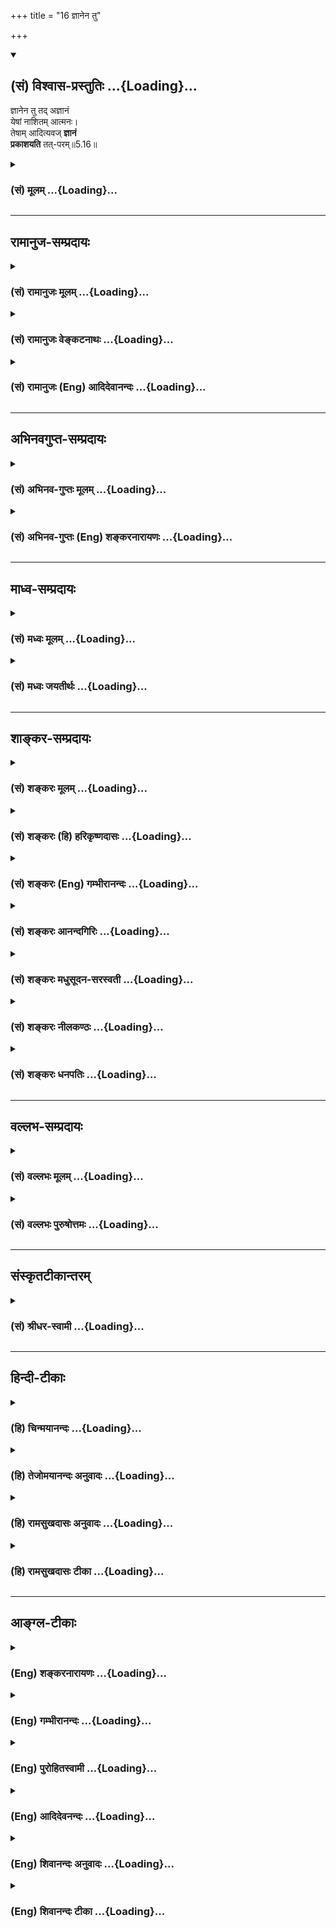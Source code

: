 +++
title = "16 ज्ञानेन तु"

+++
<div class="js_include" newlevelforh1="2" title="(सं) विश्वास-प्रस्तुतिः" unfilled url="/mahAbhAratam/vyAsaH/shlokashaH/06-bhIShma-parva/03-bhagavad-gItA-parva/saMskRtam/vishvAsa-prastutiH/05_karma-saMnyAsa-yogaH/16_jnAnena_tu.md">
<details open><summary><h2>(सं) विश्वास-प्रस्तुतिः ...{Loading}...</h2></summary>

ज्ञानेन तु तद् अज्ञानं  
येषां नाशितम् आत्मनः।  
तेषाम् आदित्यवज् **ज्ञानं**  
**प्रकाशयति** तत्-परम्॥5.16॥
</details>
</div>
<div class="js_include collapsed" newlevelforh1="3" title="(सं) मूलम्" unfilled url="/mahAbhAratam/vyAsaH/shlokashaH/06-bhIShma-parva/03-bhagavad-gItA-parva/saMskRtam/mUlam/05_karma-saMnyAsa-yogaH/16_jnAnena_tu.md">
<details><summary><h3>(सं) मूलम् ...{Loading}...</h3></summary>

ज्ञानेन तु तदज्ञानं येषां नाशितमात्मनः।  
तेषामादित्यवज्ज्ञानं प्रकाशयति तत्परम्।।5.16।।
</details>
</div>


_________________
## रामानुज-सम्प्रदायः
<div class="js_include collapsed" newlevelforh1="3" title="(सं) रामानुजः मूलम्" unfilled url="/mahAbhAratam/vyAsaH/shlokashaH/06-bhIShma-parva/03-bhagavad-gItA-parva/saMskRtam/rAmAnujaH/mUlam/05_karma-saMnyAsa-yogaH/16_jnAnena_tu.md">
<details><summary><h3>(सं) रामानुजः मूलम् ...{Loading}...</h3></summary>

।।5.16।। एवं वर्तमानेषु सर्वात्मसु **येषाम्** आत्मनाम् उक्तलक्षणेन
आत्मयाथात्म्योपदेशजनितेन आत्मविषयेण अहरहः अभ्यासाधेयातिशयेन
निरतिशयपवित्रेण **ज्ञानेन तद**ज्ञानावरणम्
अनादिकालप्रवृत्तानन्तकर्मसंशयरूपाज्ञानं **नाशितं तेषां तत्** स्वाभाविकं
**परं ज्ञानं** अपरिमितम् असंकुचितम् **आदित्यवत्** सर्वम् यथावस्थितं
**प्रकाशयति।** तेषाम् इति विनष्टाज्ञानानां बहुत्वाभिधानाद्
आत्मस्वरूपबहुत्वम् न त्वेवाहं जातु नासं न त्वं नेमे (गीता 2।12) इति
उपक्रमावगतम् अत्र स्पष्टतरम् उक्तम्। न च इदं बहुत्वम् उपाधिकृतं
विनष्टाज्ञानानाम् उपाधिगन्धाभावात्। तेषाम् आदित्यवज्ज्ञानम् इति
व्यतिरेकनिर्देशात् ज्ञानस्य स्वरूपानुबन्धित्वम् उक्तम् आदित्यदृष्टान्तेन
च ज्ञातृज्ञानयोः प्रभाप्रभावतोः इव अवस्थानं च। तत एव संसारदशायां
ज्ञानस्य कर्मणा संकोचः मोक्षदशायां विकासः च उपपन्नः।

</details>
</div>
<div class="js_include collapsed" newlevelforh1="3" title="(सं) रामानुजः वेङ्कटनाथः" unfilled url="/mahAbhAratam/vyAsaH/shlokashaH/06-bhIShma-parva/03-bhagavad-gItA-parva/saMskRtam/rAmAnujaH/venkaTanAthaH/05_karma-saMnyAsa-yogaH/16_jnAnena_tu.md">
<details><summary><h3>(सं) रामानुजः वेङ्कटनाथः ...{Loading}...</h3></summary>

  
  
।।5.16।। एवं तृतीयाध्यायोक्ताकर्तृत्वानुसन्धानस्य प्रकारविशेषाः
प्रतिपादिताः अथ चतुर्थाध्यायोक्तस्य ज्ञानविशेषस्य विशोधनं क्रियत
इत्यभिप्रायेणाह सर्वमिति। स्वकाले अकर्तृत्वानुसन्धानप्रकारकथनादनन्तरं
ज्ञानस्वरूपकथनावसर इत्यर्थः। यद्वातद्विद्धि प्रणिपातेन
इत्यत्रउपदेक्ष्यन्ति 4।34 इति स्वेनैव निर्दिष्टे विपाककाल इत्यर्थः। एवं
वर्तमानेषु मुह्यत्स्वपीत्यर्थः। यद्वा कर्मयोगनिष्ठेष्वित्यर्थः। अज्ञानेन
ज्ञानमावृतं चेत् कथं ज्ञानेन तस्य नाश इति शङ्कां व्यवच्छिन्दता तुशब्देन
द्योतितं ज्ञानस्य विशेषं
दर्शयितुंउक्तलक्षणेनेत्यादिनिरतिशयपवित्रेणेत्यन्तमुक्तम्। आत्मनो
ज्ञानेनेत्यन्वयः। आत्मविषयेणेति आत्मनः इति षष्ठ्या
सम्बन्धसामान्यमात्रपरत्वं कर्तृविषयत्वं चात्रानुपयुक्तमिति भावः।
तच्छब्दपरामृष्टप्रकारमाह ज्ञानावरणमिति।
अज्ञानस्वरूपस्यातिगहनत्वसूचनार्थम् निरतिशयपवित्रस्य ज्ञानभास्वतो
निश्शेषाज्ञानतिमिरकुक्षिम्भरित्वप्रदर्शनार्थं चअनादिकालेत्याद्युक्तम्।
उत्तरार्धगततच्छब्दार्थःस्वाभाविकमिति। सामानाधिकरण्यस्वारस्यात्परमिति
ज्ञानविशेषणम्। तदर्थमाहअपरिमितमसङ्कुचितमिति। ज्ञानस्य परत्वं
ह्यनवच्छिन्नविषयत्वम् तत्र च हेतुः सङ्कोचाभाव इत्यभिप्रायः। सर्वमिति
प्रकाशयतेरर्थसिद्धकर्मोक्तिः। अज्ञाननिवृत्तौ च ज्ञानस्य सर्वगोचरत्वं
श्रौतमिति भावः। आदित्यवत् इति दृष्टान्तसामर्थ्यसिद्धमाहयथावस्थितमिति।
एतेन परमित्यत्र पदमिति विशेष्याध्याहारः। परमार्थतत्त्वमिति विवक्षा च
परोक्ता निरस्ता। भेदव्यपदेशबलादद्वैतमतस्योपक्रमविरोधः प्रागुक्तः
मध्येऽपि स एव तात्त्विको भेदः स्पष्टमुपदिश्यत इति तस्य तात्पर्यविषयत्वं
दर्शयति तेषामिति। विनष्टाज्ञानानामिति नहीदं बहुत्वं
भ्रान्तिसिद्धमुपाधिसिद्धं वा वक्तुं शक्यमिति
भावः। सत्यमिथ्योपाधिकृतभेदवादिनोर्भास्करशङ्करयोर्मतमनूद्य परिहरति
नचेदमिति। मिथ्याभूतस्याज्ञानाख्योपादानस्य विनाशे
तदुपात्तमिथ्याभूतान्तःकरणाद्युपाधेरपि निवृत्तेरितिशङ्करं प्रति
हेत्वर्थः। इतरं प्रत्यज्ञानशब्दवाच्यस्य कर्मादेर्विनाशे
तन्निमित्तशरीरान्तःकरणाद्युपाधिनिवृत्तिरित्यर्थः। शङ्करमतदूषणप्रसङ्गे
तदुक्तं ज्ञानमात्रात्मवादं दूषयितुं शुद्धदशायां ज्ञातृत्वमत्र सिद्धमिति
दर्शयतितेषामिति। सम्बन्धविषतया षष्ठी
व्यतिरेकगर्भेतिव्यतिरेकनिर्देशादित्युक्तम्। विनष्टोपाधीनामात्मनां
धर्मतया निर्देशात् ज्ञानस्य स्वरूपानुबन्धित्वसिद्धेरागन्तुकचैतन्यवादोऽपि
निरस्तः। आदित्यशब्दोऽत्रादित्यप्रभापरः प्रभाद्वारेणैवादित्यस्य
प्रकाशकत्वात् धर्मभूतज्ञाने च सैव दृष्टान्तो भवितुमर्हतियथा न क्रियते
ज्योत्स्ना मलप्रक्षालनान्मणेः। दोषप्रहाणान्न ज्ञानमात्मनः क्रियते तथा
वि.ध.10।4।5 इत्यादिसाम्याच्च तदेतदभिप्रेत्य तत्फलितमाह
आदित्यदृष्टान्तेनेति। ततः प्रस्तुतस्य किं इत्यत्राह तत एवेति। यथा
प्रभाया आवारकसन्निधौ सङ्कोचस्तन्निवृत्तौ पुनर्विकासश्च दृश्यते तथा
ज्ञानस्यापीति भावः। यद्वा तेषामादित्यवदवस्थितानां प्रभातुल्यं
ज्ञानमित्यर्थः। प्रभायाः प्रदीपादित्याद्यपृथक्सिद्धतेजोद्रव्यविशेषत्वं
ज्ञानस्यात्मधर्मत्वेऽपि द्रव्यत्वं सङ्कोचविकासयोगित्वादीनि च
शारीरकभाष्ये प्रपञ्चितानि। एवं प्रभातुल्यद्रव्यत्वोपपादनेन
प्रकृतमावृतत्वादिकं युज्यत इत्याह तत एवेति।

</details>
</div>
<div class="js_include collapsed" newlevelforh1="3" title="(सं) रामानुजः (Eng) आदिदेवानन्दः" unfilled url="/mahAbhAratam/vyAsaH/shlokashaH/06-bhIShma-parva/03-bhagavad-gItA-parva/saMskRtam/rAmAnujaH/english/AdidevAnandaH/05_karma-saMnyAsa-yogaH/16_jnAnena_tu.md">
<details><summary><h3>(सं) रामानुजः (Eng) आदिदेवानन्दः ...{Loading}...</h3></summary>

5.16 While all these selves are thus deluded, in the case of enlightened souls, their delusive ignorance - which envelops knowledge and which is of the form of accumulated, beginningless and endless Karma - is destroyed by knowledge. As already described this knowledge is produced by the teachings of the scriptures about the real nature of the self,
which are enriched by daily practice. The purity of this knowledge is unexcelled. And in the case of those selves who regain the knowledge that is natural to Them, it is found that it is unlimited and uncontracted and illumining everything like the sun. Plurality of the selves in Their essence is expressly mentioned in the case of those whose ignorance is overcome, in the expression 'for those' in the text.
What was stated at the commencement, 'There never was a time when I did not exist' (2.12) is expressed here with greater clarity. Moreover, this plurality is not due to limiting adjuncts imposed on a single universal self. For, as stated here, there cannot be any trace of such adjuncts for those whose ignorance is destroyed, and still They are described as a plurality. Hence knowledge is taught as an attribute inseparable from the essential nature of the self, because a difference between the self and its knowledge is made out in the statement, 'Knowledge, in their case illuminates like the sun'. By the illustration of the sun, the relation of the knower to his knowledge is brought out to be similar to the luminous object and its luminosity. Therefore, it is appropriate to
understand that knowledge contracts by Karma in the stage of Samsara and
expands in the stage of Moksa (release). \[In this system the Atman has
two forms of Jnana or Knowledge - Dharmi-Jnana (self-awareness) and
Dharma-bhuta-Jnana (awareness of objects other than itself). It is the
latter that is contracted by ignorance and expands by knowledge. See
Intrdocution.\]

</details>
</div>


_________________
## अभिनवगुप्त-सम्प्रदायः
<div class="js_include collapsed" newlevelforh1="3" title="(सं) अभिनव-गुप्तः मूलम्" unfilled url="/mahAbhAratam/vyAsaH/shlokashaH/06-bhIShma-parva/03-bhagavad-gItA-parva/saMskRtam/abhinava-guptaH/mUlam/05_karma-saMnyAsa-yogaH/16_jnAnena_tu.md">
<details><summary><h3>(सं) अभिनव-गुप्तः मूलम् ...{Loading}...</h3></summary>

।।5.16।। अत एव ज्ञानेन त्विति। ज्ञानेन तु अज्ञाने नाशिते ज्ञानस्य
स्वपरप्रकाशकत्वं +++(K स्वप्रकाशकत्वं)+++ स्वतःसिद्धम् यथा आदित्यस्य तमसि
नष्टे विनिवर्तितायां ( निवर्तितायां) हि शङ्कायाम् अमृतं अमृतकार्य
स्वयमेव करोति।

</details>
</div>
<div class="js_include collapsed" newlevelforh1="3" title="(सं) अभिनव-गुप्तः (Eng) शङ्करनारायणः" unfilled url="/mahAbhAratam/vyAsaH/shlokashaH/06-bhIShma-parva/03-bhagavad-gItA-parva/saMskRtam/abhinava-guptaH/english/shankaranArAyaNaH/05_karma-saMnyAsa-yogaH/16_jnAnena_tu.md">
<details><summary><h3>(सं) अभिनव-गुप्तः (Eng) शङ्करनारायणः ...{Loading}...</h3></summary>

5.16 Jnanena etc. When however the Illusion is destroyed by knowledge,
then the natural capacity of knowledge, in illuminating itself and other
things starts to work automatically just as the sun does when the
darkness is lost. Indeed when the doubt \[of poison\] is completely
rooted out, the nectar does the work of the nectar just automatically.
But this is possible for those who have their intellect and mind gone to
This \[Self\] and have abandoned \[all\] other activities. To make this
idea clear \[the Lord\] says -

</details>
</div>


_________________
## माध्व-सम्प्रदायः
<div class="js_include collapsed" newlevelforh1="3" title="(सं) मध्वः मूलम्" unfilled url="/mahAbhAratam/vyAsaH/shlokashaH/06-bhIShma-parva/03-bhagavad-gItA-parva/saMskRtam/madhvaH/mUlam/05_karma-saMnyAsa-yogaH/16_jnAnena_tu.md">
<details><summary><h3>(सं) मध्वः मूलम् ...{Loading}...</h3></summary>

।।5.16।। ज्ञानमेवाज्ञाननाशकमित्याह ज्ञानेनेति। प्रथमज्ञानं परोक्षम्।

</details>
</div>
<div class="js_include collapsed" newlevelforh1="3" title="(सं) मध्वः जयतीर्थः" unfilled url="/mahAbhAratam/vyAsaH/shlokashaH/06-bhIShma-parva/03-bhagavad-gItA-parva/saMskRtam/madhvaH/jayatIrthaH/05_karma-saMnyAsa-yogaH/16_jnAnena_tu.md">
<details><summary><h3>(सं) मध्वः जयतीर्थः ...{Loading}...</h3></summary>

।।5.16।। ननु ज्ञानस्याज्ञाननाशकत्वमर्थप्रकाशकत्वं च प्रसिद्धमेव
तत्किमर्थमुच्यते इत्यत आह **ज्ञानमेवे**ति। अज्ञानेनावृतं ज्ञानं 5।15
इत्युक्तम्। एवं तर्हि तस्याविनाश एव स्यात्। तथा च न
कदाचिद्ब्रह्मप्रकाशः। विनाशकान्तराङ्गीकारे च ज्ञानार्थयोः
सन्न्यासयोगयोर्वैयर्थ्यमित्याशङ्क्यज्ञानमेवाज्ञाननाशकम् अतो नोक्तदोषः।
किन्तु स्वरूपज्ञानमविद्ययाऽऽवृतम् वृत्तिज्ञानं त्वविद्यां शिथिलयति।
ब्रह्म प्रकाशयतीत्येतदनेनाहेत्यर्थः। अत्र केचित् यथैक एवादित्योऽन्धकारं
नाशयति भूमण्डलं च प्रकाशयति तथैकमेव ज्ञानमज्ञानं निवर्तयति परं च
प्रकाशयति इति व्याचक्षतेतदसदिति भावेनाह **प्रथमे**ति। तृतीयान्तपदोक्तम्
द्वितीयमपरोक्षमिति शेषः। अन्यथा द्विर्ज्ञानग्रहणं व्यर्थं स्यादिति भावः।

</details>
</div>


_________________
## शाङ्कर-सम्प्रदायः
<div class="js_include collapsed" newlevelforh1="3" title="(सं) शङ्करः मूलम्" unfilled url="/mahAbhAratam/vyAsaH/shlokashaH/06-bhIShma-parva/03-bhagavad-gItA-parva/saMskRtam/shankaraH/mUlam/05_karma-saMnyAsa-yogaH/16_jnAnena_tu.md">
<details><summary><h3>(सं) शङ्करः मूलम् ...{Loading}...</h3></summary>

।।5.16।। **ज्ञानेन तु** येन अज्ञानेन आवृताः मुह्यन्ति जन्तवः **तत्
अज्ञानं येषां** जन्तूनां विवेकज्ञानेन आत्मविषयेण **नाशितम् आत्मनः** भवति
**तेषां** जन्तूनाम् **आदित्यवत्** यथा आदित्यः समस्तं रूपजातम् अवभासयति
तद्वत् **ज्ञानं** ज्ञेयं वस्तु सर्वं **प्रकाशयति तत्** **परं**
परमार्थतत्त्वम्।।  
  
यत् परं ज्ञानं प्रकाशितम्

</details>
</div>
<div class="js_include collapsed" newlevelforh1="3" title="(सं) शङ्करः (हि) हरिकृष्णदासः" unfilled url="/mahAbhAratam/vyAsaH/shlokashaH/06-bhIShma-parva/03-bhagavad-gItA-parva/saMskRtam/shankaraH/hindI/harikRShNadAsaH/05_karma-saMnyAsa-yogaH/16_jnAnena_tu.md">
<details><summary><h3>(सं) शङ्करः (हि) हरिकृष्णदासः ...{Loading}...</h3></summary>

।।5.16।। जिन जीवोंके अन्तःकरणका वह अज्ञान जिस अज्ञानसे आच्छादित हुए जीव
मोहित होते हैं आत्मविषयक विवेकज्ञानद्वारा नष्ट हो जाता है उनका वह ज्ञान
सूर्यकी भाँति उस परम परमार्थतत्त्वको प्रकाशित कर देता है। अर्थात् जैसे
सूर्य समस्त रूपमात्रको प्रकाशित कर देता है वैसे ही उनका ज्ञान समस्त
ज्ञेय वस्तुको प्रकाशित कर देता है।

</details>
</div>
<div class="js_include collapsed" newlevelforh1="3" title="(सं) शङ्करः (Eng) गम्भीरानन्दः" unfilled url="/mahAbhAratam/vyAsaH/shlokashaH/06-bhIShma-parva/03-bhagavad-gItA-parva/saMskRtam/shankaraH/english/gambhIrAnandaH/05_karma-saMnyAsa-yogaH/16_jnAnena_tu.md">
<details><summary><h3>(सं) शङ्करः (Eng) गम्भीरानन्दः ...{Loading}...</h3></summary>

5.16 Tu, but; yesam, in the case of those creatures; of whom tat
ajnanam, that ignorance; atmanah, of theirs-being covered by which
ignorance creatures get deluded-; nasitam, becomes destroyed; jnanena,
by knowledge, by discriminating knowledge concerning the Self; tesam,
their; jnanam, knowledge; adityavat, like the sun; prakasayati, reveals,
in the same way as the sun reveals all forms whatever; tat-param, that
supreme Reality, the Reality which is the highest Goal, the totality of
whatever is to be known.

</details>
</div>
<div class="js_include collapsed" newlevelforh1="3" title="(सं) शङ्करः आनन्दगिरिः" unfilled url="/mahAbhAratam/vyAsaH/shlokashaH/06-bhIShma-parva/03-bhagavad-gItA-parva/saMskRtam/shankaraH/AnandagiriH/05_karma-saMnyAsa-yogaH/16_jnAnena_tu.md">
<details><summary><h3>(सं) शङ्करः आनन्दगिरिः ...{Loading}...</h3></summary>

।।5.16।। तर्हि सर्वेषामनाद्यज्ञानावृतज्ञानत्वाद्व्यामोहाभावाच्च कुतः
संसारनिवृत्तिरिति तत्राह **ज्ञानेनेति।** सर्वमिति पूर्णत्वमुच्यते
ज्ञेयस्यैव वस्तुनस्तत्परमिति विशेषणम्। तद्व्याचष्टे
**परमार्थतत्त्वमिति।**

</details>
</div>
<div class="js_include collapsed" newlevelforh1="3" title="(सं) शङ्करः मधुसूदन-सरस्वती" unfilled url="/mahAbhAratam/vyAsaH/shlokashaH/06-bhIShma-parva/03-bhagavad-gItA-parva/saMskRtam/shankaraH/madhusUdana-sarasvatI/05_karma-saMnyAsa-yogaH/16_jnAnena_tu.md">
<details><summary><h3>(सं) शङ्करः मधुसूदन-सरस्वती ...{Loading}...</h3></summary>

।।5.16।। तर्हि सर्वेषामनाद्यज्ञानावृत्वात्कथं संसारनिवृत्तिः स्यादत आह
तदावरणविक्षेपशक्तिमदनाद्यनिर्वाच्यमनृतमनर्थव्रातमूलमज्ञानमात्माश्रयविषयमविद्यामायादिशब्दवाच्यमात्मनो
ज्ञानेन गुरूपदिष्टवेदान्तमहावाक्यजन्येन
श्रवणमनननिदिध्यासनपरिपाकनिर्मलान्तःकरणवृत्तिरूपेण
निर्विकल्पकसाक्षात्कारेण
शोधिततत्त्वंपदार्थाभेदरूपशुद्धसच्चिदानन्दाखण्डैकरसवस्तुमात्रविषयेण
नाशितं बाधितं कालत्रयेऽप्यसदेवासत्तया ज्ञातमधिष्ठानचैतन्यमात्रतां
प्रापितं शुक्ताविव रजतं शुक्तिज्ञानेन येषां श्रवणमननादिसाधनसंपन्नानां
भगवदनुगृहीतानां मुमुक्षूणां तेषां तज्ज्ञानं कर्तृ आदित्यवत् यथादित्यः
स्वोदयमात्रेणैव तमो निरवशेषं निवर्तयति नतु कंचित्सहायमपेक्षते तथा
ब्रह्मज्ञानमपि शुद्धसत्त्वपरिणामत्वाद्व्यापकप्रकाशरूपं
स्वोत्पत्तिमात्रेणैव सहकार्यन्तरनिरपेक्षतया सकार्यमज्ञानं निवर्तयत्परं
सत्यज्ञानानन्तानन्दरूपमेकमेवाद्वितीयं परमात्मतत्त्वं प्रकाशयति
प्रतिच्छायाग्रहणमात्रेणैव कर्मतान्तरेणाभिव्यनक्ति। अत्राज्ञानेनावृतं
ज्ञानेन नाशितमित्यज्ञानस्यावरणत्वज्ञाननाश्यत्वाभ्यां ज्ञानाभावरूपत्वं
व्यावर्तितम्। नह्यभावः किंचिदावृणोति न वा ज्ञानाभावो ज्ञानेन नाश्यते
स्वभावनाशरूपत्वात्तस्य। तस्मादहमज्ञो मामन्यं च न
जानामीत्यादिसाक्षिप्रत्यक्षसिद्धं भावरूपमेवाज्ञानमिति भगवतो मतम्।
विस्तरस्त्वद्वैतसिद्धौ द्रष्टव्यः। येषामिति बहुवचनेनानियमो दर्शितः। तथाच
श्रुतिःतद्यो यो देवानां प्रत्यबुध्यत स एव तदभवत्तथर्षीणां तथा मनुष्याणां
तदिदमप्येतर्हि य एवं वेदाहं ब्रह्मास्मीति स इदं सर्वं भवति
इत्यादिर्यद्विषयं यदाश्रयमज्ञानं
तद्विषयतदाश्रयप्रमाणज्ञानात्तन्निवृत्तिरिति न्यायप्राप्तनियमं दर्शयति।
तत्राज्ञानगतमावरणं द्विविधम्। एकं सतोऽप्यसत्त्वापादकं अन्यत्तु
भासतोऽप्यभानापादकम्। तत्राद्यं
परोक्षापरोक्षसाधारणप्रमाणज्ञानमात्रान्निवर्तते। अनुमितेऽपि वह्न्यादौ
पर्वते वह्निर्नास्तीत्यादिभ्रमादर्शनात्। तथासत्यं ज्ञानमनन्तं
ब्रह्मास्ति इति वाक्यात्परोक्षनिश्चयेऽपि ब्रह्म नास्तीति भ्रमो निवर्तत
एव। अस्त्येव ब्रह्म किंतु मम न भातीत्येवं भ्रमजनकं द्वितीयमभानावरणं
साक्षात्कारादेव निवर्तते। स च साक्षात्कारो वेदान्तवाक्येनैव जन्यते
निर्विकल्पक इत्याद्यद्वैतसिद्धावनुसंधेयम्।

</details>
</div>
<div class="js_include collapsed" newlevelforh1="3" title="(सं) शङ्करः नीलकण्ठः" unfilled url="/mahAbhAratam/vyAsaH/shlokashaH/06-bhIShma-parva/03-bhagavad-gItA-parva/saMskRtam/shankaraH/nIlakaNThaH/05_karma-saMnyAsa-yogaH/16_jnAnena_tu.md">
<details><summary><h3>(सं) शङ्करः नीलकण्ठः ...{Loading}...</h3></summary>

।।5.16।। तदात्मन आवरकमज्ञानं येषां ज्ञानेन ब्रह्मास्मीति प्रमाणजेन नाशितं
तेषां तज्ज्ञानं कर्तु आदित्यवदादित्यो यथा कृत्स्नं दृश्यं प्रकाशयति
तद्वत्परं परमार्थवस्तु प्रकाशयति। अज्ञानजानर्थनिवृत्त्यर्थं
ज्ञानमेष्टव्यमिति भावः।

</details>
</div>
<div class="js_include collapsed" newlevelforh1="3" title="(सं) शङ्करः धनपतिः" unfilled url="/mahAbhAratam/vyAsaH/shlokashaH/06-bhIShma-parva/03-bhagavad-gItA-parva/saMskRtam/shankaraH/dhanapatiH/05_karma-saMnyAsa-yogaH/16_jnAnena_tu.md">
<details><summary><h3>(सं) शङ्करः धनपतिः ...{Loading}...</h3></summary>

।।5.16।। तर्हि सर्वेषामनादिभावरुपाज्ञानावृतज्ञानत्वाद्य्वामोहस्य
निवृत्त्यभावात्संसारनिवृत्तिः कथं स्यादिति तत्राह **ज्ञानेनेति।**
ज्ञानेन तु गुरुपदिष्टेन शास्त्रीयेण विवेकज्ञानेन स्वपरमार्थस्वरुपविषयेण
तदज्ञानं कर्तृत्वादिविनिर्मुक्तं ब्रह्माहमस्मीति
परमात्माभेदास्तित्वज्ञानावरकं येषां मुमुक्षूणां नाशितं तेषामादित्यवत्
यथादित्योऽस्तित्वेन भान्तमपि घटादिवस्तु तद्गतसमस्तरुपा भानापादकं तमो
निवर्त्य प्रकाशयति तथा गुरुपदिष्टं ज्ञानं भावनाप्रकर्षेण
भानावरणमज्ञानमपि निवर्त्य तत् श्रुतिस्मृतीतिहासपुराणादौ प्रसिद्धं परं
परमार्थतत्त्वं प्रकाशयति सच्चिदानन्दानन्तात्मकं ब्रह्माहमस्मीति
साक्षाद्य्वक्तीकरोतीत्यर्थः।

</details>
</div>


_________________
## वल्लभ-सम्प्रदायः
<div class="js_include collapsed" newlevelforh1="3" title="(सं) वल्लभः मूलम्" unfilled url="/mahAbhAratam/vyAsaH/shlokashaH/06-bhIShma-parva/03-bhagavad-gItA-parva/saMskRtam/vallabhaH/mUlam/05_karma-saMnyAsa-yogaH/16_jnAnena_tu.md">
<details><summary><h3>(सं) वल्लभः मूलम् ...{Loading}...</h3></summary>

।।5.16।। भगवत्प्रदत्तात्मविद्यावन्तस्तु न मुह्यन्तीत्याह ज्ञानेनेति।
येषां दयनीयानां साधनवतां वा आत्मज्ञानं यदक्षरात्मत्वज्ञानेन नाशितं तेषां
तज्ज्ञानं कर्तृ आदित्यवत्परम् ब्रह्मविदाप्नोति परं तै.उ.2।1 इत्यत्र
श्रुतं प्रकाशयति स्वयमेवेति भगवत्प्रदत्तत्वाद्भगवद्रूपं तदिति
स्वतन्त्रकर्तृत्वं तस्योक्तम्। अन्यथा करणत्वे कर्तृत्वोक्तिर्व्याहता
स्यात्।

</details>
</div>
<div class="js_include collapsed" newlevelforh1="3" title="(सं) वल्लभः पुरुषोत्तमः" unfilled url="/mahAbhAratam/vyAsaH/shlokashaH/06-bhIShma-parva/03-bhagavad-gItA-parva/saMskRtam/vallabhaH/puruShottamaH/05_karma-saMnyAsa-yogaH/16_jnAnena_tu.md">
<details><summary><h3>(सं) वल्लभः पुरुषोत्तमः ...{Loading}...</h3></summary>

  
  
।।5.16।। येषां भगवता ज्ञानेनाज्ञानं नाशितं ते न मुह्यन्तीत्याह
ज्ञानेनेति। तु पुनः। आत्मज्ञानेन भगवत्सम्बन्धिज्ञानेन
ज्ञानात्मकभगवद्रूपेण येषां दुर्लभानां कृपापात्राणां तत्पूर्वोक्तमज्ञानं
नाशितं तेषां तद्भगवदात्मकं ज्ञानं परं ब्रह्म प्रकाशयति प्रकटयतीत्यर्थः।
आदित्यवत् यथा सूर्यस्तमो दूरीकृत्य स्वात्मसहितं सर्वं वस्तुमात्रं
प्रकाशयति तथा।  
  

</details>
</div>


_________________
## संस्कृतटीकान्तरम्
<div class="js_include collapsed" newlevelforh1="3" title="(सं) श्रीधर-स्वामी" unfilled url="/mahAbhAratam/vyAsaH/shlokashaH/06-bhIShma-parva/03-bhagavad-gItA-parva/saMskRtam/shrIdhara-svAmI/05_karma-saMnyAsa-yogaH/16_jnAnena_tu.md">
<details><summary><h3>(सं) श्रीधर-स्वामी ...{Loading}...</h3></summary>

।।5.16।। ज्ञानिनस्तु न मुह्यन्तीत्याह **ज्ञानेनेति।** आत्मनो भगवतो
ज्ञानेन येषां तद्वैषम्योपलम्भकज्ञानं नाशितं तज्ज्ञानं तेषामज्ञानं
नाशयित्वा तत्परं परिपूर्णमीश्वरस्वरूपं प्रकाशयति। यथा आदित्यस्तमो निरस्य
समस्तं वस्तुजातं प्रकाशयति तद्वत्।

</details>
</div>


_________________
## हिन्दी-टीकाः
<div class="js_include collapsed" newlevelforh1="3" title="(हि) चिन्मयानन्दः" unfilled url="/mahAbhAratam/vyAsaH/shlokashaH/06-bhIShma-parva/03-bhagavad-gItA-parva/hindI/chinmayAnandaH/05_karma-saMnyAsa-yogaH/16_jnAnena_tu.md">
<details><summary><h3>(हि) चिन्मयानन्दः ...{Loading}...</h3></summary>

।।5.16।। शोक और मोह से ग्रस्त जीवों के लिए शुद्ध आत्मस्वरूप अविद्या से
आवृत रहता है अर्थात् उन्हें आत्मा का उसके शुद्ध स्वरूप में अनुभव नहीं
होता। ज्ञानी पुरुष के लिए अज्ञानावरण पूर्णतया निवृत्त हो जाता है। कितने
ही दीर्घ काल से किसी स्थान पर स्थित अंधकार प्रकाश के आने पर तत्काल ही
दूर हो जाता है न कि धीरेधीरे किसी विशेष क्रम से। इसी प्रकार से आत्मज्ञान
का उदय होते ही अनादि अविद्या उसी क्षण निवृत्त हो जाती है। अविद्या से
उत्पन्न होता है अहंकार जिसका अस्तित्व शरीर मन और बुद्धि के साथ हुए
तादात्म्य के कारण बना रहता है। अज्ञान के नष्ट हो जाने पर अहंकार भी नष्ट
हो जाता है। द्वैतवादियों को वेदान्त के इस सिद्धांत को समझने में कठिनाई
होती है। वस्तुओं को जानने के लिए हमारे पास उपलब्ध साधन हैं इन्द्रियां मन
और बुद्धि। अहंकार इनके माध्यम से देखता अनुभव करता और विचार करता है।
द्वैतवादी यह समझने में असमर्थ हैं कि अहंकार इन्द्रियां मन और बुद्धि के
अभाव में आत्मज्ञान कैसे सम्भव है। एक बुद्धिमान् विचारक में यह शंका आना
स्वाभाविक है। इसका अनुमान लगाकर श्रीकृष्ण यह बताते है कि अहंकार नष्ट
होने पर आत्मज्ञान स्वत हो जाता है। विचाररत बुद्धि को यह बात सरलता से नहीं
समझायी जा सकती। इसलिए दूसरी पंक्ति में प्रभु एक दृष्टान्त देते हैं
आदित्यवत्। हम सबका सामान्य अनुभव है कि प्रावृट् ऋतु में कई दिनों तक
सूर्य नहीं दिखाई देता और हम जल्दी में कह देते हैं कि सूर्य बादलों से ढक
गया है। इस वाक्य के अर्थ पर विचार करने से यह स्पष्ट हो जाता है कि सूर्य
बादल के छोटे से टुकड़े से ढक नहीं सकता। इस विश्व के मध्य में जहाँ सूर्य
अकेला अपने सम्पूर्ण वैभव के साथ विद्यमान है वहाँ से बादल बहुत दूर है।
पृथ्वी तल पर खड़ा छोटा सा मनुष्य अपनी बिन्दु मात्र आँखों से देखता है कि
बादल की एक टुकड़ी ने दैदीप्यमान आदित्य को ढक लिया है। यदि हम अपनी छोटी
सी उँगली अपने नेत्र के सामने निकट ही लगा लें तो विशाल पर्वत भी ढक सकता
है। इसी प्रकार जीव जब आत्मा पर दृष्टि डालता है तो उस अनन्त आत्मा को
अविद्या से आवृत पाता है। यह अविद्या सत् स्वरूप आत्मा में नहीं है जैसे
बादल सूर्य में कदापि नहीं है। अनन्त सत् की तुलना में सीमित अविद्या बहुत
ही तुच्छ है। किन्तु आत्मस्वरूप की विस्मृति हमारे हृदय में उत्पन्न होकर
अहंकार में यह मिथ्या धारणा उत्पन्न करती है कि आध्यात्मिक सत् अविद्या से
प्रच्छन्न है। इस अज्ञान के नष्ट होने पर आत्मतत्त्व प्रकट हो जाता है जैसे
मेघपट हटते ही सूर्य प्रकट हो जाता है। सूर्य को देखने के लिए किसी अन्य
प्रकाश की आवश्यकता नहीं है आत्मानुभव के लिए भी किसी अन्य अनुभव की
अपेक्षा नहीं है वह चित् स्वरूप है। चित् की चेतना के लिए किसी दूसरे
चैतन्य की अपेक्षा नहीं है। ज्ञान का अन्तर्निहित तत्त्व चेतना ही है। अत
अहंकार आत्मा को पाकर आत्मा ही हो जाता है। स्वप्न से जागने पर
स्वप्नद्रष्टा अपनी स्वप्नावस्था से मुक्त होकर जाग्रत् पुरुष बन जाता है।
वह जाग्रत् पुरुष को कभी भिन्न विषय के रूप में न देखता है और न अनुभव करता
है बल्कि वह स्वयं ही जाग्रत् पुरुष बन जाता है। ठीक इसी प्रकार अहंकार भी
अज्ञान से ऊपर उठकर स्वयं आत्मस्वरूप के साथ एकरूप हो जाता है। अहंकार और
आत्मा का सम्बन्ध तथा आत्मानुभूति की प्रक्रिया का बड़ा ही सुन्दर वर्णन
सूर्य के दृष्टान्त द्वारा किया गया है जिसके लक्ष्यार्थ पर सभी साधकों को
मनन करना चाहिये। आत्मनिष्ठ पुरुष सदा के लिए जन्ममरण के चक्र से मुक्त हो
जाता है। भगवान् कहते हैं

</details>
</div>
<div class="js_include collapsed" newlevelforh1="3" title="(हि) तेजोमयानन्दः अनुवादः" unfilled url="/mahAbhAratam/vyAsaH/shlokashaH/06-bhIShma-parva/03-bhagavad-gItA-parva/hindI/tejomayAnandaH/anuvAdaH/05_karma-saMnyAsa-yogaH/16_jnAnena_tu.md">
<details><summary><h3>(हि) तेजोमयानन्दः अनुवादः ...{Loading}...</h3></summary>

।।5.16।। परन्तु जिनका वह अज्ञान आत्मज्ञान से नष्ट हो जाता है, उनके लिए
वह ज्ञान, सूर्य के सदृश, परमात्मा को प्रकाशित करता है।।

</details>
</div>
<div class="js_include collapsed" newlevelforh1="3" title="(हि) रामसुखदासः अनुवादः" unfilled url="/mahAbhAratam/vyAsaH/shlokashaH/06-bhIShma-parva/03-bhagavad-gItA-parva/hindI/rAmasukhadAsaH/anuvAdaH/05_karma-saMnyAsa-yogaH/16_jnAnena_tu.md">
<details><summary><h3>(हि) रामसुखदासः अनुवादः ...{Loading}...</h3></summary>

।।5.16।। परन्तु जिन्होंने अपने जिस ज्ञान-(विवक-) के द्वारा उस अज्ञानका
नाश कर दिया है, उनका वह ज्ञान सूर्यकी तरह परमतत्त्व परमात्माको प्रकाशित
कर देता है।

</details>
</div>
<div class="js_include collapsed" newlevelforh1="3" title="(हि) रामसुखदासः टीका" unfilled url="/mahAbhAratam/vyAsaH/shlokashaH/06-bhIShma-parva/03-bhagavad-gItA-parva/hindI/rAmasukhadAsaH/TIkA/05_karma-saMnyAsa-yogaH/16_jnAnena_tu.md">
<details><summary><h3>(हि) रामसुखदासः टीका ...{Loading}...</h3></summary>

5.16।।***व्याख्या--*'ज्ञानेन तु तदज्ञानं येषां नाशितमात्मनः'--**पीछेके
श्लोकमें कही बातसे विलक्षण बात बतानेके लिये यहाँ **'तु'**पदका प्रयोग
किया गया है। पीछेके श्लोकमें जिसको **'अज्ञानेन'** पदसे कहा था, उसको ही
यहाँ **'तत् अज्ञानम्'** पदसे कहा गया है। अपनी सत्ताको और शरीरको अलग-अलग
मानना 'ज्ञान' है और एक मानना 'अज्ञान' है। उत्पत्ति-विनाशशील संसारके किसी
अंशमें तो हमने अपनेको रख लिया अर्थात् मैं-पन (अहंता) कर लिया और किसी
अंशको अपनेमें रख लिया अर्थात् मेरापन (ममता) कर लिया। अपनी सत्ताका तो
निरन्तर अनुभव होता है और मैं-मेरापन बदलता हुआ प्रत्यक्ष दीखता है;
जैसे--पहले मैं बालक था और खिलौने आदि मेरे थे, अब मैं युवा या वृद्ध हूँ
और स्त्री, पुत्र, धन, मकान आदि मेरे हैं। इस प्रकार मैं-मेरेपनके
परिवर्तनका ज्ञान हमें है, पर अपनी सत्ताके परिवर्तनका ज्ञान हमें नहीं
है--यह ज्ञान अर्थात् विवेक है। मैं-मेरेपनको जडके साथ न मिलाकर साधक
अपने-विवेकको महत्त्व दे कि मैं-मेरापन जिससे मिलाता हूँ, वह सब बदलता है;
परन्तु मैं-मेरा कहलानेवाला मैं (मेरी सत्ता) वही रहता हूँ। जडका बदलना और
अभाव तो समझमें आता है, पर स्वयंका बदलना और अभाव किसीकी समझमें नहीं आता;
क्योंकि स्वयंमें किञ्चित् भी परिवर्तन और अभाव कभी होता ही नहीं--इस
विवेकके द्वारा मैं-मेरेपनका त्याग कर दे कि शरीर 'मैं' नहीं और बदलनेवाली
वस्तु 'मेरी' नहीं। यही विवेकके द्वारा अज्ञानका नाश करना है।
परिवर्तनशीलके साथ अपरिवर्तनशीलका सम्बन्ध अज्ञानसे अर्थात् विवेकको
महत्त्व न देनेसे है। जिसने विवेकको जाग्रत् करके परिवर्तनशील मैं-मेरेपनके
सम्बन्धका विच्छेद कर दिया है, उसका वह विवेक सच्चिदानन्दघन परमात्माको
प्रकाशित कर देता है अर्थात् अनुभव करा देता है।**'तेषामादित्यव़ज्ज्ञानं
प्रकाशयति तत्परम्'** विवेकके सर्वथा जाग्रत् होनेपर परिवर्तनशीलकी
निवृत्ति हो जाती है। परिवर्तनशीलकी निवृत्ति होनेपर अपने स्वरूपका स्वच्छ
बोध हो जाता है जिसके होते ही सर्वत्र परिपूर्ण परमात्मतत्त्व प्रकाशित हो
जाता है अर्थात् उसके साथ अभिन्नताका अनुभव हो जाता है। यहाँ **'परम'** पद
परमात्मतत्त्वके लिये प्रयुक्त हुआ है। दूसरे अध्यायके उनसठवें श्लोकमें
तथा तेरहवें अध्यायके चौंतीसवें श्लोकमें भी परमात्मतत्त्वके लिये
**'परम'** पद आया है।**'प्रकाशयति'** पदका तात्पर्य है कि सूर्यका उदय
होनेपर नयी वस्तुका निर्माण नहीं होता, प्रत्युत अन्धकारसे ढके जानेके कारण
जो वस्तु दिखायी नहीं दे रही थी, वह दीखने लग जाती है। इसी प्रकार
परमात्मतत्त्व स्वतःसिद्ध है, पर अज्ञानके कारण उसका अनुभव नहीं हो रहा था।
विवेकके द्वारा अज्ञान मिटते ही उस स्वतःसिद्ध परमात्मतत्त्वका अनुभव होने
लग जाता है।

</details>
</div>


_________________
## आङ्ग्ल-टीकाः
<div class="js_include collapsed" newlevelforh1="3" title="(Eng) शङ्करनारायणः" unfilled url="/mahAbhAratam/vyAsaH/shlokashaH/06-bhIShma-parva/03-bhagavad-gItA-parva/english/shankaranArAyaNaH/05_karma-saMnyAsa-yogaH/16_jnAnena_tu.md">
<details><summary><h3>(Eng) शङ्करनारायणः ...{Loading}...</h3></summary>

5.16. In the case of those whose Illusion has been, however, destroyed by the Self-knowledge, then for them that knowledge illumines itself,
like the sun.

</details>
</div>
<div class="js_include collapsed" newlevelforh1="3" title="(Eng) गम्भीरानन्दः" unfilled url="/mahAbhAratam/vyAsaH/shlokashaH/06-bhIShma-parva/03-bhagavad-gItA-parva/english/gambhIrAnandaH/05_karma-saMnyAsa-yogaH/16_jnAnena_tu.md">
<details><summary><h3>(Eng) गम्भीरानन्दः ...{Loading}...</h3></summary>

5.16 But in the case of those of whom that ignorance of theirs becomes destroyed by the knowledge (of the Self), their Knowledge, like the sun,
reveals that supreme Reality.

</details>
</div>
<div class="js_include collapsed" newlevelforh1="3" title="(Eng) पुरोहितस्वामी" unfilled url="/mahAbhAratam/vyAsaH/shlokashaH/06-bhIShma-parva/03-bhagavad-gItA-parva/english/purohitasvAmI/05_karma-saMnyAsa-yogaH/16_jnAnena_tu.md">
<details><summary><h3>(Eng) पुरोहितस्वामी ...{Loading}...</h3></summary>

5.16 Surely wisdom is like the sun, revealing the supreme truth to those whose ignorance is dispelled by the wisdom of the Self.

</details>
</div>
<div class="js_include collapsed" newlevelforh1="3" title="(Eng) आदिदेवनन्दः" unfilled url="/mahAbhAratam/vyAsaH/shlokashaH/06-bhIShma-parva/03-bhagavad-gItA-parva/english/AdidevanandaH/05_karma-saMnyAsa-yogaH/16_jnAnena_tu.md">
<details><summary><h3>(Eng) आदिदेवनन्दः ...{Loading}...</h3></summary>

5.16 But for those in whom this ignorance is destroyed by the knowledge of the self, that knowledge, in their case, is supreme and shines like the sun.

</details>
</div>
<div class="js_include collapsed" newlevelforh1="3" title="(Eng) शिवानन्दः अनुवादः" unfilled url="/mahAbhAratam/vyAsaH/shlokashaH/06-bhIShma-parva/03-bhagavad-gItA-parva/english/shivAnandaH/anuvAdaH/05_karma-saMnyAsa-yogaH/16_jnAnena_tu.md">
<details><summary><h3>(Eng) शिवानन्दः अनुवादः ...{Loading}...</h3></summary>

5.16 But to those whose ignorance is destroyed by the knowledge of the Self, like the sun, knowledge reveals the Supreme (Brahman).

</details>
</div>
<div class="js_include collapsed" newlevelforh1="3" title="(Eng) शिवानन्दः टीका" unfilled url="/mahAbhAratam/vyAsaH/shlokashaH/06-bhIShma-parva/03-bhagavad-gItA-parva/english/shivAnandaH/TIkA/05_karma-saMnyAsa-yogaH/16_jnAnena_tu.md">
<details><summary><h3>(Eng) शिवानन्दः टीका ...{Loading}...</h3></summary>

5.16 ज्ञानेन by wisdom; तु but; तत् that; अज्ञानम् ignorance; येषाम्
whose; नाशितम् is destroyed; आत्मनः of the Self; तेषाम् their; आदित्यवत्
like the sun; ज्ञानम् knowledge; प्रकाशयति reveals; तत्परम् that Highest.Commentary When ignorance; the root cause of human sufferings;
is annihilated by the knowledge of the Self; this knowledge illuminates the Supreme Brahman or that highest immortal Being; just as the sun illumines all the objects of this gross; physical universe.

</details>
</div>
